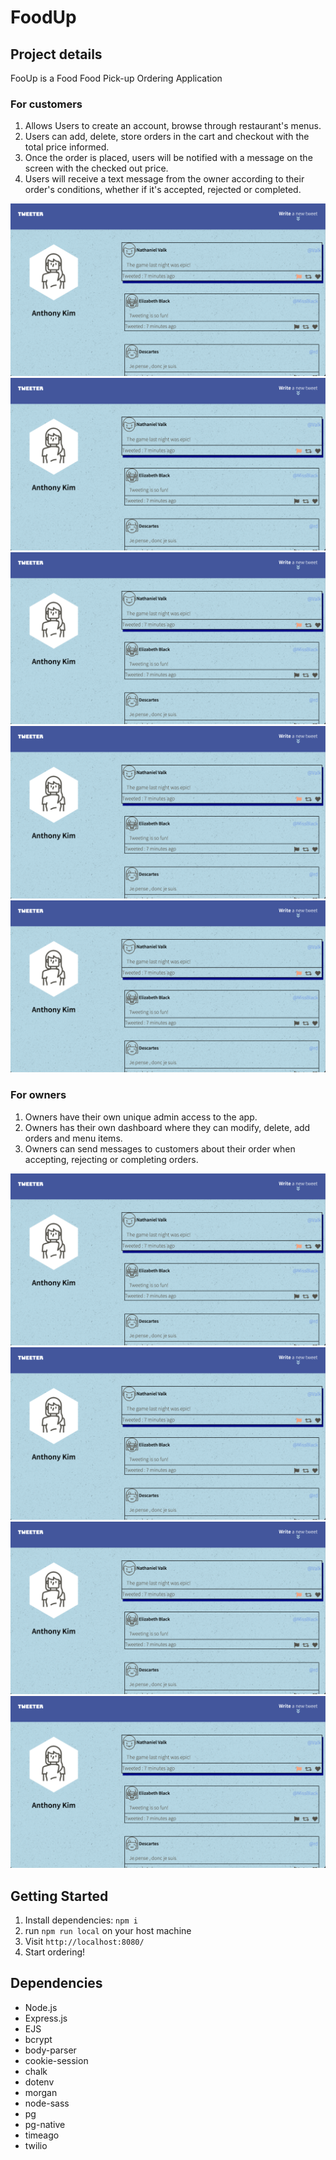 FoodUp
=========

## Project details

FooUp is a Food Food Pick-up Ordering Application

### For customers
1. Allows Users to create an account, browse through restaurant's menus.
2. Users can add, delete, store orders in the cart and checkout with the total price informed.
3. Once the order is placed, users will be notified with a message on the screen with the checked out price.
4. Users will receive a text message from the owner according to their order's conditions, whether if it's accepted, rejected or completed.

![""](https://github.com/fbssaejun/tweeter/blob/master/docs/dt-icon.png)
![""](https://github.com/fbssaejun/tweeter/blob/master/docs/dt-icon.png)
![""](https://github.com/fbssaejun/tweeter/blob/master/docs/dt-icon.png)
![""](https://github.com/fbssaejun/tweeter/blob/master/docs/dt-icon.png)
![""](https://github.com/fbssaejun/tweeter/blob/master/docs/dt-icon.png)



### For owners
1. Owners have their own unique admin access to the app.
2. Owners has their own dashboard where they can modify, delete, add orders and menu items.
3. Owners can send messages to customers about their order when accepting, rejecting or completing orders.

![""](https://github.com/fbssaejun/tweeter/blob/master/docs/dt-icon.png)
![""](https://github.com/fbssaejun/tweeter/blob/master/docs/dt-icon.png)
![""](https://github.com/fbssaejun/tweeter/blob/master/docs/dt-icon.png)
![""](https://github.com/fbssaejun/tweeter/blob/master/docs/dt-icon.png)





## Getting Started

1. Install dependencies: `npm i`
2. run `npm run local` on your host machine
3. Visit `http://localhost:8080/`
4. Start ordering! 

## Dependencies

- Node.js
- Express.js
- EJS
- bcrypt
- body-parser
- cookie-session
- chalk
- dotenv
- morgan
- node-sass
- pg
- pg-native
- timeago
- twilio
